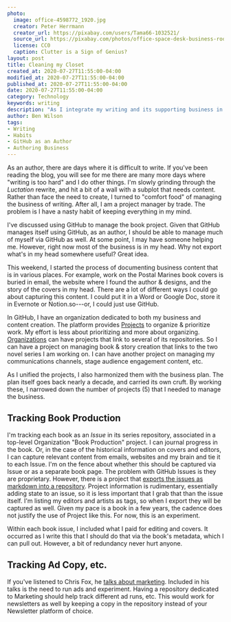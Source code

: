 ```yaml
---
photo:
  image: office-4598772_1920.jpg
  creator: Peter Herrmann
  creator_url: https://pixabay.com/users/Tama66-1032521/
  source_url: https://pixabay.com/photos/office-space-desk-business-room-4598772/
  license: CC0
  caption: Clutter is a Sign of Genius?
layout: post
title: Cleaning my Closet
created_at: 2020-07-27T11:55:00-04:00
modified_at: 2020-07-27T11:55:00-04:00
published_at: 2020-07-27T11:55:00-04:00
date: 2020-07-27T11:55:00-04:00
category: Technology
keywords: writing
description: "As I integrate my writing and its supporting business in GitHub, I am dumping what is in my head into the platform."
author: Ben Wilson
tags:
- Writing
- Habits
- GitHub as an Author
- Authoring Business
---
```


<!-- git commit --amend --no-edit -->

As an author, there are days where it is difficult to write. If you've been reading the blog, you will see for me there are many more days where "writing is too hard" and I do other things. I'm slowly grinding through the _Luctation_ rewrite, and hit a bit of a wall with a subplot that needs content. Rather than face the need to create, I turned to "comfort food" of managing the business of writing. After all, I am a project manager by trade. The problem is I have a nasty habit of keeping everything in my mind.

<!-- more -->

I've discussed using GitHub to manage the book project. Given that GitHub manages itself using GitHub, as an author, I should be able to manage much of myself via GitHub as well. At some point, I may have someone helping me. However, right now most of the business is in my head. Why not export what's in my head somewhere useful? Great idea.

This weekend, I started the process of documenting business content that is in various places. For example, work on the Postal Marines book covers is buried in email, the website where I found the author & designs, and the story of the covers in my head. There are a lot of different ways I could go about capturing this content. I could put it in a Word or Google Doc, store it in Evernote or Notion.so---or, I could just use GitHub.

In GitHub, I have an organization dedicated to both my business and content creation. The platform provides [Projects](https://docs.github.com/en/github/managing-your-work-on-github/about-project-boards) to organize & prioritize work. My effort is less about prioritizing and more about organizing. [Organizations](https://docs.github.com/en/github/setting-up-and-managing-organizations-and-teams/about-organizations) can have projects that link to several of its repositories. So I can have a project on managing book & story creation that links to the two novel series I am working on. I can have another project on managing my communications channels, stage audience engagement content, etc.

As I unified the projects, I also harmonized them with the business plan. The plan itself goes back nearly a decade, and carried its own cruft. By working these, I narrowed down the number of projects (5) that I needed to manage the business.

## Tracking Book Production

I'm tracking each book as an _Issue_ in its series repository, associated in a top-level Organization "Book Production" project. I can journal progress in the book. Or, in the case of the historical information on covers and editors, I can capture relevant content from emails, websites and my brain and tie it to each Issue. I'm on the fence about whether this should be captured via Issue or as a separate book page. The problem with GitHub Issues is they are proprietary. However, there is a project that [exports the issues as markdown into a repository](https://github.com/mattduck/gh2md). Project information is rudimentary, essentially adding state to an issue, so it is less important that I grab that than the issue itself. I'm listing my editors and artists as tags, so when I export they will be captured as well. Given my pace is a book in a few years, the cadence does not justify the use of Project like this. For now, this is an experiment.

Within each book issue, I included what I paid for editing and covers. It occurred as I write this that I should do that via the book's metadata, which I can pull out. However, a bit of redundancy never hurt anyone.

## Tracking Ad Copy, etc.

If you've listened to Chris Fox, he [talks about marketing](https://www.youtube.com/watch?v=1qeXx-qvQHg). Included in his talks is the need to run ads and experiment. Having a repository dedicated to Marketing should help track different ad runs, etc. This would work for newsletters as well by keeping a copy in the repository instead of your Newsletter platform of choice.
